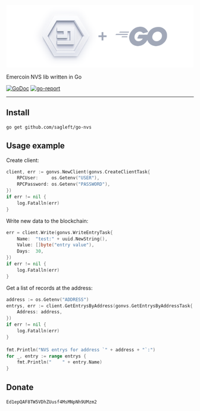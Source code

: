 
![logo](logo.png)

Emercoin NVS lib written in Go

[![GoDoc](https://godoc.org/github.com/sagleft/go-nvs?status.svg)](https://godoc.org/gopkg.in/sagleft/go-nvs.v1)
[![go-report](https://goreportcard.com/badge/github.com/Sagleft/go-nvs)](https://goreportcard.com/report/github.com/Sagleft/go-nvs)

-----

## Install

```bash
go get github.com/sagleft/go-nvs
```

## Usage example

Create client:

```go
client, err := gonvs.NewClient(gonvs.CreateClientTask{
	RPCUser:     os.Getenv("USER"),
	RPCPassword: os.Getenv("PASSWORD"),
})
if err != nil {
	log.Fatalln(err)
}
```


Write new data to the blockchain:

```go
err = client.Write(gonvs.WriteEntryTask{
	Name:  "test:" + uuid.NewString(),
	Value: []byte("entry value"),
	Days:  30,
})
if err != nil {
	log.Fatalln(err)
}

```


Get a list of records at the address:

```go
address := os.Getenv("ADDRESS")
entrys, err := client.GetEntrysByAddress(gonvs.GetEntrysByAddressTask{
	Address: address,
})
if err != nil {
	log.Fatalln(err)
}

fmt.Println("NVS entrys for address `" + address + "`:")
for _, entry := range entrys {
	fmt.Println("    " + entry.Name)
}
```

## Donate

```Ed1epQAF8TW5VDhZUusf4MsMNpNh9UMzm2```
